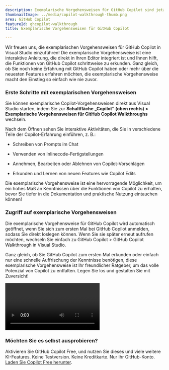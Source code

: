 ```yaml
---
description: Exemplarische Vorgehensweisen für GitHub Copilot sind jetzt in Visual Studio verfügbar, damit Sie schnell loslegen können. Exemplarische Vorgehensweisen führen Sie durch die Verwendung wichtiger Copilot-Features direkt in Ihrem Editor.
thumbnailImage: ../media/copilot-walkthrough-thumb.png
area: GitHub Copilot
featureId: ghcopilot-walkthrough
title: Exemplarische Vorgehensweisen für GitHub Copilot

---
```



Wir freuen uns, die exemplarischen Vorgehensweisen für GitHub Copilot in Visual Studio einzuführen! Die exemplarische Vorgehensweise ist eine interaktive Anleitung, die direkt in Ihren Editor integriert ist und Ihnen hilft, die Funktionen von GitHub Copilot schrittweise zu erkunden. Ganz gleich, ob Sie noch keine Erfahrung mit GitHub Copilot haben oder mehr über die neuesten Features erfahren möchten, die exemplarische Vorgehensweise macht den Einstieg so einfach wie nie zuvor.

### Erste Schritte mit exemplarischen Vorgehensweisen
Sie können exemplarische Copilot-Vorgehensweisen direkt aus Visual Studio starten, indem Sie zur **Schaltfläche „Copilot” (oben rechts) > Exemplarische Vorgehensweisen für GitHub Copilot Walkthroughs** wechseln.

Nach dem Öffnen sehen Sie interaktive Aktivitäten, die Sie in verschiedene Teile der Copilot-Erfahrung einführen, z. B.:

* Schreiben von Prompts im Chat

* Verwenden von Inlinecode-Fertigstellungen

* Annehmen, Bearbeiten oder Ablehnen von Copilot-Vorschlägen

* Erkunden und Lernen von neuen Features wie Copilot Edits

Die exemplarische Vorgehensweise ist eine hervorragende Möglichkeit, um ein hohes Maß an Kenntnissen über die Funktionen von Copilot zu erhalten, bevor Sie tiefer in die Dokumentation und praktische Nutzung eintauchen können!

### Zugriff auf exemplarische Vorgehensweisen
Die exemplarische Vorgehensweise für GitHub Copilot wird automatisch geöffnet, wenn Sie sich zum ersten Mal bei GitHub Copilot anmelden, sodass Sie direkt loslegen können. Wenn Sie sie später erneut aufrufen möchten, wechseln Sie einfach zu GitHub Copilot > GitHub Copilot Walkthrough in Visual Studio.

Ganz gleich, ob Sie GitHub Copilot zum ersten Mal erkunden oder einfach nur eine schnelle Auffrischung der Kenntnisse benötigen, diese exemplarische Vorgehensweise ist Ihr freundlicher Ratgeber, um das volle Potenzial von Copilot zu entfalten. Legen Sie los und gestalten Sie mit Zuversicht!

![Exemplarische Vorgehensweise](../media/walkthroughsvideo.mp4)

### Möchten Sie es selbst ausprobieren?
Aktivieren Sie GitHub Copilot Free, und nutzen Sie dieses und viele weitere KI-Features.
 Keine Testversion. Keine Kreditkarte. Nur Ihr GitHub-Konto. [Laden Sie Copilot Free herunter](https://github.com/settings/copilot).

